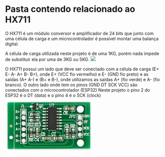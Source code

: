 # Pasta contendo relacionado ao HX711

O HX711 é um módulo conversor e amplificador de 24 bits que junto com uma célula de carga e um microcontrolador é possível montar uma balança digital. 

A célula de carga utilizada neste projeto é de uma 1KG, porém nada impede de substituir ela por uma de 3KG ou 5KG.
![](https://github.com/suzuki1994/PI3-2024/blob/main/Figuras/C%C3%A9lula%20de%20carga.png)

O HX711 possui um lado que deve ser conectado com a célula de carga (E+ E- A- A+ B- B+), onde E+ (VCC fio vermelho) e E- (GND fio preto) e as saídas (A+ A-) e (B+ e B-), onde utilizamos as saídas A+ (fio verde) e A- (fio branco).
O outro lado onde tem os pinos (GND DT SCK VCC) são conectados com o microcontrolador (ESP32)
Neste projeto o pino 2 do ESP32 é o DT (data) e o pino 4 é o SCK (clock)
![](https://github.com/suzuki1994/PI3-2024/blob/main/Figuras/HX711.jpg)
